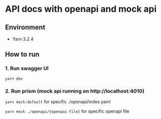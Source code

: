# API docs with openapi and mock api

## Environment

- Yarn 3.2.4

## How to run

### 1. Run swagger UI

`yarn dev`

### 2. Run prism (mock api running on http://localhost:4010)

`yarn mock:default` for specific ./openapi/index.yaml

`yarn mock ./openapi/{openpai-file}` for specific openapi file
